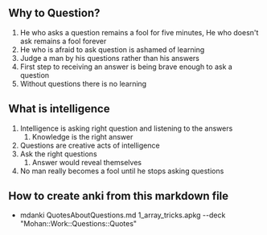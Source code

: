 ## Why to Question?
1. He who asks a question remains a fool for five minutes, He who doesn't ask remains a fool forever
2. He who is afraid to ask question is ashamed of learning
3. Judge a man by his questions rather than his answers
4. First step to receiving an answer is being brave enough to ask a question
5. Without questions there is no learning

## What is intelligence
1. Intelligence is asking right question and listening to the answers
   1. Knowledge is the right answer
2. Questions are creative acts of intelligence
3. Ask the right questions
   1. Answer would reveal themselves
4. No man really becomes a fool until he stops asking questions


## How to create anki from this markdown file
* mdanki QuotesAboutQuestions.md 1_array_tricks.apkg --deck "Mohan::Work::Questions::Quotes"
